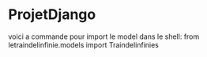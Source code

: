 # ProjetDjango
voici a commande pour import le model dans le shell:
from letraindelinfinie.models import Traindelinfinies
